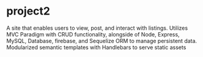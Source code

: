 # project2

A site that enables users to view, post, and interact with listings. Utilizes MVC Paradigm with CRUD functionality, alongside of Node, Express, MySQL, Database, firebase, and Sequelize ORM to manage persistent data. Modularized semantic templates with Handlebars to serve static assets